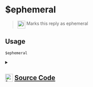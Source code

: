 # $ephemeral
> <img align="top" src="https://upload.wikimedia.org/wikipedia/commons/thumb/e/e4/Infobox_info_icon.svg/160px-Infobox_info_icon.svg.png?20150409153300" alt="image" width="25" height="auto"> Marks this reply as ephemeral
## Usage
```
$ephemeral
```
<details>
<summary>
    
## <img align="top" src="https://cdn4.iconfinder.com/data/icons/iconsimple-logotypes/512/github-512.png" alt="image" width="25" height="auto">  [Source Code](https://github.com/tryforge/ForgeScript-V2/blob/main/src/native/ephemeral.ts)
    
</summary>
    
```ts
import { NativeFunction, Return } from "../structures"

export default new NativeFunction({
    name: "$ephemeral",
    version: "1.0.0",
    description: "Marks this reply as ephemeral",
    unwrap: false,
    execute(ctx) {
        ctx.container.ephemeral = true
        return Return.success()
    },
})
```
    
</details>